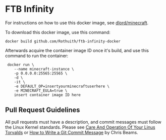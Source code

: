 # FTB Infinity

For instructions on how to use this docker image, see [dlord/minecraft][].

To download this docker image, use this command:

```
docker build github.com/Rothuith/ftb-infinity-docker
```

Afterwards acquire the container image ID once it's build, and use this command to run the container:

```
 docker run \
    --name minecraft-instance \
    -p 0.0.0.0:25565:25565 \
    -d \
    -it \
    -e DEFAULT_OP=insertyourminecraftuserhere \
    -e MINECRAFT_EULA=true \
    insert container image ID here
```



## Pull Request Guidelines

All pull requests must have a description, and commit messages must follow
the Linux Kernel standards. Please see [Care And Operation Of Your Linus Torvalds][]
or [How to Write a Git Commit Message][] by Chris Beams.


[Care And Operation Of Your Linus Torvalds]: https://www.kernel.org/doc/Documentation/SubmittingPatches
[How to Write a Git Commit Message]: http://chris.beams.io/posts/git-commit/

[dlord/minecraft]: https://hub.docker.com/r/dlord/minecraft/
